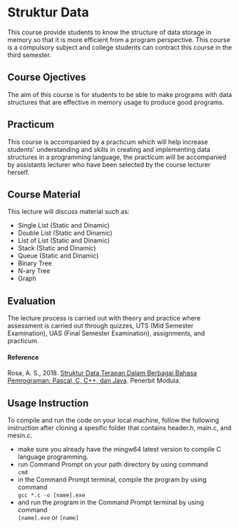 # Struktur Data
This course provide students to know the structure of data storage in memory so that it is more efficient from a program perspective. This course is a compulsory subject and college students can contract this course in the third semester.

## Course Ojectives
The aim of this course is for students to be able to make programs with data structures that are effective in memory usage to produce good programs.

## Practicum
This course is accompanied by a practicum which will help increase students' understanding and skills in creating and implementing data structures in a programming language, the practicum will be accompanied by assistants lecturer who have been selected by the course lecturer herself.

## Course Material
This lecture will discuss material such as:<br>
* Single List (Static and Dinamic)
* Double List (Static and Dinamic)
* List of List (Static and Dinamic)
* Stack (Static and Dinamic)
* Queue (Static and Dinamic)
* Binary Tree
* N-ary Tree
* Graph

## Evaluation
The lecture process is carried out with theory and practice where assessment is carried out through quizzes, UTS (Mid Semester Examination), UAS (Final Semester Examination), assignments, and practicum.

#### Reference
Rosa, A. S., 2018. [Struktur Data Terapan Dalam Berbagai Bahasa Pemrograman: Pascal, C, C++, dan Java](http://rosa-as.id/buku/df.php?df=13). Penerbit Modula.

## Usage Instruction
To compile and run the code on your local machine, follow the following instruction after cloning a spesific folder that contains header.h, main.c, and mesin.c.
* make sure you already have the mingw64 latest version to compile C language programming.
* run Command Prompt on your path directory by using command <br>```cmd```
* in the Command Prompt terminal, compile the program by using command <br>```gcc *.c -o [name].exe```
* and run the program in the Command Prompt terminal by using command <br>```[name].exe``` or ```[name]```
